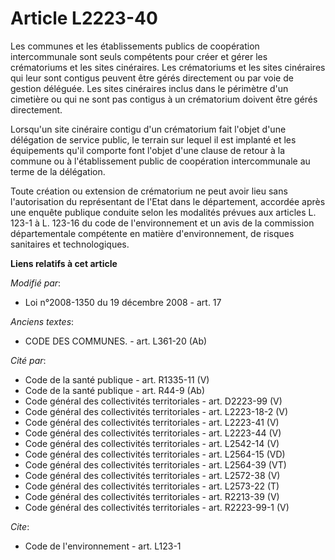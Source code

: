 # Article L2223-40

Les communes et les établissements publics de coopération intercommunale sont seuls compétents pour créer et gérer les
crématoriums et les sites cinéraires. Les crématoriums et les sites cinéraires qui leur sont contigus peuvent être gérés
directement ou par voie de gestion déléguée. Les sites cinéraires inclus dans le périmètre d'un cimetière ou qui ne sont pas
contigus à un crématorium doivent être gérés directement. 

Lorsqu'un site cinéraire contigu d'un crématorium fait l'objet d'une délégation de service public, le terrain sur lequel il
est implanté et les équipements qu'il comporte font l'objet d'une clause de retour à la commune ou à l'établissement public
de coopération intercommunale au terme de la délégation. 

Toute création ou extension de crématorium ne peut avoir lieu sans l'autorisation du représentant de l'Etat dans le
département, accordée après une enquête publique conduite selon les modalités prévues aux articles L. 123-1 à L. 123-16 du
code de l'environnement et un avis de la commission départementale compétente en matière d'environnement, de risques
sanitaires et technologiques.

**Liens relatifs à cet article**

_Modifié par_:

  - Loi n°2008-1350 du 19 décembre 2008 - art. 17

_Anciens textes_:

  - CODE DES COMMUNES. - art. L361-20 (Ab)

_Cité par_:

  - Code de la santé publique - art. R1335-11 (V)
  - Code de la santé publique - art. R44-9 (Ab)
  - Code général des collectivités territoriales - art. D2223-99 (V)
  - Code général des collectivités territoriales - art. L2223-18-2 (V)
  - Code général des collectivités territoriales - art. L2223-41 (V)
  - Code général des collectivités territoriales - art. L2223-44 (V)
  - Code général des collectivités territoriales - art. L2542-14 (V)
  - Code général des collectivités territoriales - art. L2564-15 (VD)
  - Code général des collectivités territoriales - art. L2564-39 (VT)
  - Code général des collectivités territoriales - art. L2572-38 (V)
  - Code général des collectivités territoriales - art. L2573-22 (T)
  - Code général des collectivités territoriales - art. R2213-39 (V)
  - Code général des collectivités territoriales - art. R2223-99-1 (V)

_Cite_:

  - Code de l'environnement - art. L123-1
